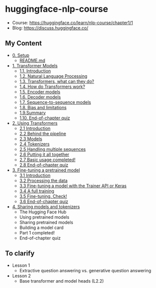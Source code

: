 # huggingface-nlp-course

- Course: https://huggingface.co/learn/nlp-course/chapter1/1
- Blog: https://discuss.huggingface.co/

## My Content
- [0. Setup](./0-Setup/)
  - [README.md](./0-Setup/README.md)
- [1. Transformer Models](./1-Transformer-Models/)
  - [1.1. Introduction](./1-Transformer-Models/1.1%20Introduction%20and%201.2%20Natural%20Language%20Processing.ipynb)
  - [1.2. Natural Language Processing](./1-Transformer-Models/1.1%20Introduction%20and%201.2%20Natural%20Language%20Processing.ipynb)
  - [1.3. Transformers, what can they do?](./1-Transformer-Models/1.3%How%2C%20what%20can%20they%20do.ipynb)
  - [1.4. How do Transformers work?](./1-Transformer-Models/1.4%20How%20do%20Transformers%20work%3F.ipynb)
  - [1.5. Encoder models](./1-Transformer-Models/1.5%20Encoder%20models.ipynb)
  - [1.6. Decoder models](./1-Transformer-Models/1.6%20Decoder%20models.ipynb)
  - [1.7. Sequence-to-sequence models](./1-Transformer-Models/1.7%20Sequence-to-sequence%20models.ipynb)
  - [1.8. Bias and limitations](./1-Transformer-Models/1.8%20Bias%20and%20limitations%20and%201.9%20Summary.ipynb)
  - [1.9.Summary](./1-Transformer-Models/1.8%20Bias%20and%20limitations%20and%201.9%20Summary.ipynb)
  - [1.10. End-of-chapter quiz](./1-Transformer-Models/1.10%20End-of-chatper%20quiz.pdf)
- [2. Using Transformers](./2-Using-Transformers/)
  - [2.1 Introduction](./2-Using-Transformers/2.1%20Introduction.ipynb)
  - [2.2 Behind the pipeline](./2-Using-Transformers/2.2%20Behind%20the%20pipeline%20(PyTorch).ipynb)
  - [2.3 Models](./2-Using-Transformers/2.3%20Models%20(PyTorch).ipynb)
  - [2.4 Tokenizers](./2-Using-Transformers/2.4%20Tokenizers%20(PyTorch).ipynb)
  - [2.5 Handling multiple sequences](./2-Using-Transformers/2.5%20Handling%20multiple%20sequences%20(PyTorch).ipynb)
  - [2.6 Putting it all together](./2-Using-Transformers/2.6%20Putting%20it%20all%20together%20(PyTorch)%20and%202.7%20Basic%20usage%20completed.ipynb)
  - [2.7 Basic usage completed!](./2-Using-Transformers/2.6%20Putting%20it%20all%20together%20(PyTorch)%20and%202.7%20Basic%20usage%20completed.ipynb)
  - [2.8 End-of-chapter quiz](./2-Using-Transformers/2.8%20End-of-chapter%20quiz.pdf)
- [3. Fine-tuning a pretrained model](./3-Fine-Tuning-a-Pretrained-model/)
  - [3.1 Introduction](./3-Fine-Tuning-a-Pretrained-model/3.1%20Introduction%20and%203.2%20Processing%20the%20data%20(PyTorch).ipynb)
  - [3.2 Processing the data](./3-Fine-Tuning-a-Pretrained-model/3.1%20Introduction%20and%203.2%20Processing%20the%20data%20(PyTorch).ipynb)
  - [3.3 Fine-tuning a model with the Trainer API or Keras](./3-Fine-Tuning-a-Pretrained-model/3.3%20Fine%20tuning%20a%20model%20with%20the%20Trainer%20API%20or%20Keras.ipynb)
  - [3.4 A full training](./3-Fine-Tuning-a-Pretrained-model/3.4%20A%20full%20training%20and%203.5%20Fine-tuning%20Check.ipynb)
  - [3.5 Fine-tuning, Check!](./3-Fine-Tuning-a-Pretrained-model/3.4%20A%20full%20training%20and%203.5%20Fine-tuning%20Check.ipynb)
  - [3.6 End-of-chapter quiz](./3-Fine-Tuning-a-Pretrained-model/3.6%20End-of-chapter-quiz.pdf)
- [4. Sharing models and tokenizers](./4-Sharing-models-and-tokenizers/)
  - The Hugging Face Hub
  - Using pretrained models
  - Sharing pretrained models
  - Building a model card
  - Part 1 completed!
  - End-of-chapter quiz

## To clarify
- Lesson 1
  - Extractive question answering vs. generative question answering
- Lesson 2
  - Base transformer and model heads (L2.2)